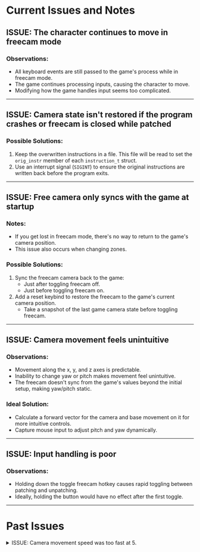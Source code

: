 # Current Issues and Notes

## ISSUE: The character continues to move in freecam mode
### Observations:
- All keyboard events are still passed to the game's process while in freecam mode.
- The game continues processing inputs, causing the character to move.
- Modifying how the game handles input seems too complicated.

---

## ISSUE: Camera state isn't restored if the program crashes or freecam is closed while patched
### Possible Solutions:
1. Keep the overwritten instructions in a file. This file will be read to set the `orig_instr` member of each `instruction_t` struct.
2. Use an interrupt signal (`SIGINT`) to ensure the original instructions are written back before the program exits.

---

## ISSUE: Free camera only syncs with the game at startup
### Notes:
- If you get lost in freecam mode, there's no way to return to the game's camera position.
- This issue also occurs when changing zones.

### Possible Solutions:
1. Sync the freecam camera back to the game:
   - Just after toggling freecam off.
   - Just before toggling freecam on.
2. Add a reset keybind to restore the freecam to the game's current camera position.
   - Take a snapshot of the last game camera state before toggling freecam.

---

## ISSUE: Camera movement feels unintuitive
### Observations:
- Movement along the x, y, and z axes is predictable.
- Inability to change yaw or pitch makes movement feel unintuitive.
- The freecam doesn't sync from the game's values beyond the initial setup, making yaw/pitch static.

### Ideal Solution:
- Calculate a forward vector for the camera and base movement on it for more intuitive controls.
- Capture mouse input to adjust pitch and yaw dynamically.

---

## ISSUE: Input handling is poor
### Observations:
- Holding down the toggle freecam hotkey causes rapid toggling between patching and unpatching.
- Ideally, holding the button would have no effect after the first toggle.

---

# Past Issues

<details>
<summary>ISSUE: Camera movement speed was too fast at 5.</summary>

- The high speed was due to the input handler thread processing inputs too quickly.
- Adding a debounce to the input thread (33ms delay) highlighted that a movement speed of `5.0` was actually slow.
</details>
